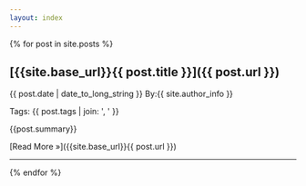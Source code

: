 ```yaml
---
layout: index 
---
```


{% for post in site.posts %}

## [{{site.base_url}}{{ post.title }}]({{ post.url }}) 
<time>{{ post.date | date_to_long_string }}</time> By:{{ site.author_info }}

Tags: {{ post.tags | join: ', ' }}

{{post.summary}}

[Read More &raquo;]({{site.base_url}}{{ post.url }})

----

{% endfor %}
